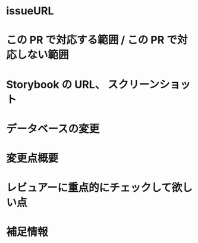 <!-- (Copilot Review への依頼: レビューコメントは日本語で記載してください -->

# issueURL

# この PR で対応する範囲 / この PR で対応しない範囲

# Storybook の URL、 スクリーンショット

# データベースの変更

# 変更点概要

# レビュアーに重点的にチェックして欲しい点

# 補足情報
